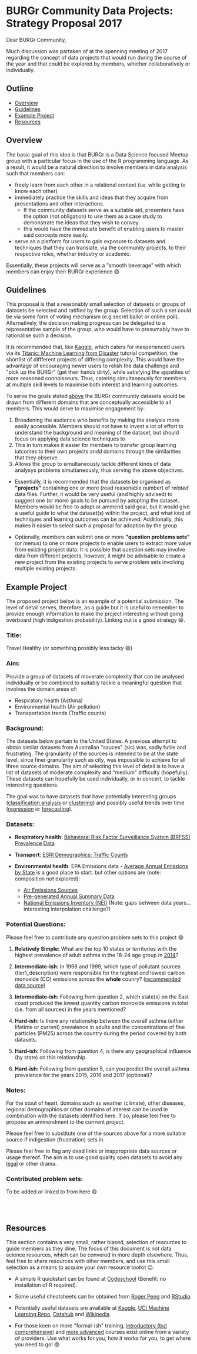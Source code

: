 # BURGr Community Data Projects: Strategy Proposal 2017

Dear BURGr Community,

Much discussion was partaken of at the openning meeting of 2017 regarding the concept of data projects that would run during the course of the year and that could be explored by members, whether collaboratively or individually. 

## Outline

* [Overview](#overview)
* [Guidelines](#guidelines)
* [Example Project](#example)
* [Resources](#resources)

## <a name='overview'></a>Overview

The basic goal of this idea is that BURGr is a Data Science focused Meetup group with a particular focus in the use of the R programming language. As a result, it would be a natural direction to involve members in data analysis such that members can:

* freely learn from each other in a relational context (i.e. while getting to know each other)
* immediately practice the skills and ideas that they acquire from presentations and other interactions. 
    * If the community datasets serve as a suitable aid, presenters have the option (not obligation) to use them as a case study to demonstrate the ideas that they wish to convey.
    * this would have the immediate benefit of enabling users to master said concepts more easily.
* serve as a platform for users to gain exposure to datasets and techniques that they can translate, via the community projects, to their respective roles, whether industry or academic.

Essentially, these projects will serve as a "smooth beverage" with which members can enjoy their BURGr experience :smile:

## <a name='guidelines'></a>Guidelines

This proposal is that a reasonably small selection of datasets or groups of datasets be selected and ratified by the group. Selection of such a set could be via some form of voting mechanism (e.g secret ballot or online poll). Alternatively, the decision making progress can be delegated to a representative sample of the group, who would have to presumably have to rationalise such a decision.

It is recommended that, like [Kaggle](https://www.kaggle.com/), which caters for inexperienced users via its [Titanic: Machine Learning from Disaster](https://www.kaggle.com/c/titanic) tutorial competition, the shortlist of diffferent projects of differing complexity. This would have the advantage of encouraging newer users to relish the data challenge and "pick up the BURGr" (get their hands dirty), while satisfying the appetites of more seasoned connoisseurs. Thus, catering simultaneously for members at multiple skill levels to maximise both interest and learning outcomes.

To serve the goals stated [above](#overview) the BURGr community datasets would be drawn from different domains that are conceptually accessible to all members. This would serve to maximise engagement by:

1. Broadening the audience who benefits by making the analysis more easily accessible. Members should not have to invest a lot of effort to understand the background and meaning of the dataset, but should focus on applying data science techniques to 
2. This in turn makes it easier for members to transfer group learning iutcomes to their own projects andd domains through the similarities that they observe.
3. Allows the group to simultaneously tackle different kinds of data analysys problems simultaneously, thus serving the above objectives.

* Essentially, it is recommended that the datasets be organised as <b>"projects"</b> containing one or more (read reasonable number) of _related_ data files. Further, it would be very useful (and highly advised) to suggest one (or more) goals to be pursued by adopting the dataset. Members would be free to adopt or ammend said goal, but it would give a useful guide to what the dataset(s) within the project, and what kind of techniques and learning outcomes can be achieved. Additionally, this makes it easier to select such a proposal for adoption by the group.

* Optionally, members can submit one or more <b>"question problems sets"</b> (or menus) to one or more projects to enable users to extract more value from existing project data. It is possible that question sets may involve data from different projects, however, it might be advisable to create a new project from the existing projects to serve problem sets involving multiple existing projects.

## <a name='example'></a>Example Project

The proposed project below is an example of a potential submission. The level of detail serves, therefore, as a guide but it is useful to remember to provide enough information to make the project interesting without going overboard (high indigestion probability). Linking out is a good strategy :smile:. 

### Title:
Travel Healthy (or something possibly less tacky :smile:)

### Aim:
Provide a group of datasets of moverate complexity that can be analysed individually or be combined to suitably tackle a meaningful question that involves the domain areas of:

* Respiratory health (Asthma)
* Environmental health (Air pollution)
* Transportation trends (Traffic counts)

### Background:
The datasets below pertain to the United States. A previous attempt to  obtain similar datasets from Australian "sauces" (sic) was, sadly futile and frustrating. The granularity of the sources is intended to be at the state level, since finer granularity such as city, was impossible to achieve for all three source domains. The aim of selecting this level of detail is to have a list of datasets of moderate complexity and "medium" difficulty (hopefully). These datasets can hopefully be used individually, or in concert, to tackle interesting questions.

The goal was to have datasets that have potentially interesting groups ([classification analysis](https://en.wikipedia.org/wiki/Statistical_classification) or [clustering](https://en.wikipedia.org/wiki/Cluster_analysis)) and possibly useful trends over time ([regression](https://en.wikipedia.org/wiki/Regression_analysis) or [forecasting](https://en.wikipedia.org/wiki/Forecasting)).

### Datasets:

* **Respiratory health**: [Behavioral Risk Factor Surveillance System (BRFSS) Prevalence Data](https://www.cdc.gov/asthma/brfss/default.htm)

* **Transport**: [ESRI Demographics: Traffic Counts](https://doc.arcgis.com/en/esri-demographics/data/traffic-counts.htm)

* **Environmental health**: EPA Emissions data - [Average Annual Emissions by State](https://www.epa.gov/air-emissions-inventories/air-pollutant-emissions-trends-data) is a good place to start. but other options are (note: composition not explored):

    * [Air Emissions Sources](https://www.epa.gov/air-emissions-inventories/air-emissions-sources)
    * [Pre-generated Annual Summary Data](https://aqsdr1.epa.gov/aqsweb/aqstmp/airdata/download_files.html#Annual)
    * [National Emissions Inventory (NEI)](https://www.epa.gov/air-emissions-inventories/national-emissions-inventory-nei) (Note: gaps between data years... interesting interpolation challenge?)

### Potential Questions: 

Please feel free to contribute any question problem sets to this project :smile:

1. **Relatively Simple:** What are the top 10 states or territories with the highest prevalence of adult asthma in the 18-24 age group in [2014](https://www.cdc.gov/asthma/brfss/2014/tableC3.htm)?

2. **Intermediate-ish:** In 1998 and 1999, which type of pollutant sources (tier1_description) were responsible for the highest _and_ lowest carbon monoxide (CO) emissions across the **whole** counry? ([recommended data source](https://www.epa.gov/sites/production/files/2016-12/state_tier1_90-16.xls))

3. **Intermediate-ish:** Following from question 2, which state(s) on the East coast produced the lowest quantity carbon monoxide emissions in total (i.e. from all sources) in the years mentioned?

4. **Hard-ish:** Is there any relationship between the overall asthma (either lifetime or current) prevalence in adults and the concentrations of fine particles (PM25) across the country during the period covered by both datasets.

5. **Hard-ish:** Following from question 4, is there any geographical influence (by state) on this relationship.

6. **Hard-ish:** Following from question 5, can you predict the overall asthma prevalence for the years 2015, 2016 and 2017 (optional)?

### Notes:
For the stout of heart, domains such as weather (climate), other diseases, regional demographics or other domains of interest can be used in combination with the datasets identified here. If so, please feel free to propose an ammendment to the currrent project.

Please feel free to substitute one of the sources above for a more suitable source if indigestion (frustration) sets in.

Please feel free to flag any dead links or inappropriate data sources or usage thereof. The aim is to use good quality open datasets to avoid any <u>legal</u> or other drama.

### Contributed problem sets:

To be added or linked to from here :smile:

<br/>

<br/>

## <a name="resources"></a> Resources

This section contains a very small, rather biased, selection of resources to guide members as they dine. The focus of this document is not data science resources, which can be convered in more depth elsewhere. Thus, feel free to share resources with other members, and use this small selection as a means to acquire your own resource toolkit :wink:.

* A simple R quickstart can be found at [Codeschool](http://tryr.codeschool.com/) (Benefit: no installation of R required).

* Some useful cheatsheets can be obtained from [Roger Peng](http://www.biostat.jhsph.edu/~rpeng/UCLAWorkshop/cheatsheet.pdf) and [RStudio](https://www.rstudio.com/resources/cheatsheets/)

* Potentially useful datasets are available at [Kaggle](https://www.kaggle.com/datasets), [UCI Machine Learning Repo](http://archive.ics.uci.edu/ml/), [Datahub](https://datahub.io/dataset) and [Wikipedia](https://en.wikipedia.org/wiki/List_of_datasets_for_machine_learning_research).

* For those keen on more "formal-ish" training, [introductory (but comprehensive)](https://www.coursera.org/specializations/jhu-data-science) and [more advanced](https://www.coursera.org/specializations/r) courses exist online from a variety of providers. Use what works for you, how it works for you, to get where you need to go! :smile:
